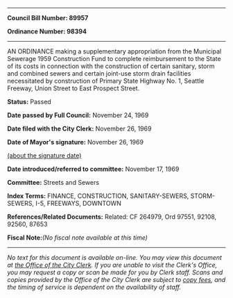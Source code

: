 

********

**Council Bill Number: 89957**
   
**Ordinance Number: 98394**
********

 AN ORDINANCE making a supplementary appropriation from the Municipal Sewerage 1959 Construction Fund to complete reimbursement to the State of its costs in connection with the construction of certain sanitary, storm and combined sewers and certain joint-use storm drain facilities necessitated by construction of Primary State Highway No. 1, Seattle Freeway, Union Street to East Prospect Street.

**Status:** Passed
   
**Date passed by Full Council:** November 24, 1969
   
**Date filed with the City Clerk:** November 26, 1969
   
**Date of Mayor's signature:** November 26, 1969
   
[(about the signature date)](/~public/approvaldate.htm)
   
   
   
**Date introduced/referred to committee:** November 17, 1969
   
**Committee:** Streets and Sewers
   
   
**Index Terms:** FINANCE, CONSTRUCTION, SANITARY-SEWERS, STORM-SEWERS, I-5, FREEWAYS, DOWNTOWN

**References/Related Documents:** Related: CF 264979, Ord 97551, 92108, 92560, 87653

**Fiscal Note:**_(No fiscal note available at this time)_
********

_No text for this document is available on-line. You may view this document at [the Office of the City Clerk](http://www.seattle.gov/leg/clerk/contactUs.htm). If you are unable to visit the Clerk's Office, you may request a copy or scan be made for you by Clerk staff. Scans and copies provided by the Office of the City Clerk are subject to [copy fees](http://clerk.seattle.gov/~public/clerkfees.htm), and the timing of service is dependent on the availability of staff._

